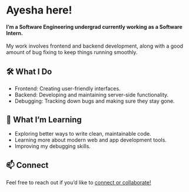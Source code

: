 # Ayesha here!

<!--
**Ayesha-Imam/Ayesha-Imam** is a ✨ _special_ ✨ repository because its `README.md` (this file) appears on your GitHub profile.

Here are some ideas to get you started:

- 🔭 I’m currently working on ...
- 🌱 I’m currently learning ...
- 👯 I’m looking to collaborate on ...
- 🤔 I’m looking for help with ...
- 💬 Ask me about ...
- 📫 How to reach me: ...
- 😄 Pronouns: ...
- ⚡ Fun fact: ...
-->
#### I’m a Software Engineering undergrad currently working as a Software Intern. 
My work involves frontend and backend development, along with a good amount of bug fixing to keep things running smoothly.

## 🛠️ What I Do
- Frontend: Creating user-friendly interfaces.
- Backend: Developing and maintaining server-side functionality.
- Debugging: Tracking down bugs and making sure they stay gone.

## 🌱 What I’m Learning
- Exploring better ways to write clean, maintainable code.
- Learning more about modern web and app development tools.
- Improving my debugging skills.

## 📫 Connect
Feel free to reach out if you’d like to [connect or collaborate!](https://www.linkedin.com/in/ai-ayesha-imam/)
